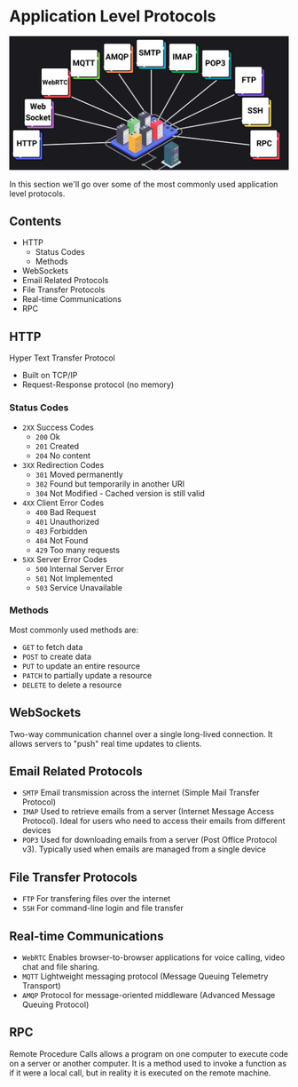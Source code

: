 # Application Level Protocols

![Application Level Protocols](app_level_protocols.png)

In this section we'll go over some of the most commonly used application level protocols.

## Contents

- HTTP
  - Status Codes
  - Methods
- WebSockets
- Email Related Protocols
- File Transfer Protocols
- Real-time Communications
- RPC

## HTTP

Hyper Text Transfer Protocol

- Built on TCP/IP
- Request-Response protocol (no memory)

### Status Codes

- `2XX` Success Codes
  - `200` Ok
  - `201` Created
  - `204` No content
- `3XX` Redirection Codes
  - `301` Moved permanently
  - `302` Found but temporarily in another URI
  - `304` Not Modified - Cached version is still valid
- `4XX` Client Error Codes
  - `400` Bad Request
  - `401` Unauthorized
  - `403` Forbidden
  - `404` Not Found
  - `429` Too many requests
- `5XX` Server Error Codes
  - `500` Internal Server Error
  - `501` Not Implemented
  - `503` Service Unavailable

### Methods

Most commonly used methods are:

- `GET` to fetch data
- `POST` to create data
- `PUT` to update an entire resource
- `PATCH` to partially update a resource
- `DELETE` to delete a resource

## WebSockets

Two-way communication channel over a single long-lived connection.
It allows servers to "push" real time updates to clients.

## Email Related Protocols

- `SMTP` Email transmission across the internet (Simple Mail Transfer Protocol)
- `IMAP` Used to retrieve emails from a server (Internet Message Access Protocol). Ideal for users who need to access their emails from different devices
- `POP3` Used for downloading emails from a server (Post Office Protocol v3). Typically used when emails are managed from a single device

## File Transfer Protocols

- `FTP` For transfering files over the internet
- `SSH` For command-line login and file transfer

## Real-time Communications

- `WebRTC` Enables browser-to-browser applications for voice calling, video chat and file sharing.
- `MQTT` Lightweight messaging protocol (Message Queuing Telemetry Transport)
- `AMQP` Protocol for message-oriented middleware (Advanced Message Queuing Protocol)

## RPC

Remote Procedure Calls allows a program on one computer to execute code on a server or another computer. It is a method used to invoke a function as if it were a local call, but in reality it is executed on the remote machine.
